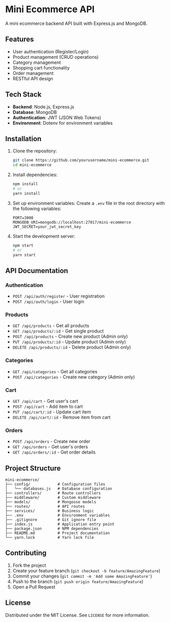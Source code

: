 # Mini Ecommerce API

A mini ecommerce backend API built with Express.js and MongoDB.

## Features

- User authentication (Register/Login)
- Product management (CRUD operations)
- Category management 
- Shopping cart functionality
- Order management
- RESTful API design

## Tech Stack

- **Backend**: Node.js, Express.js
- **Database**: MongoDB
- **Authentication**: JWT (JSON Web Tokens)
- **Environment**: Dotenv for environment variables

## Installation

1. Clone the repository:
   ```bash
   git clone https://github.com/yourusername/mini-ecommerce.git
   cd mini-ecommerce
   ```

2. Install dependencies:
   ```bash
   npm install
   # or
   yarn install
   ```

3. Set up environment variables:
   Create a `.env` file in the root directory with the following variables:
   ```
   PORT=3000
   MONGODB_URI=mongodb://localhost:27017/mini-ecommerce
   JWT_SECRET=your_jwt_secret_key
   ```

4. Start the development server:
   ```bash
   npm start
   # or
   yarn start
   ```

## API Documentation

### Authentication
- `POST /api/auth/register` - User registration
- `POST /api/auth/login` - User login

### Products
- `GET /api/products` - Get all products
- `GET /api/products/:id` - Get single product
- `POST /api/products` - Create new product (Admin only)
- `PUT /api/products/:id` - Update product (Admin only)
- `DELETE /api/products/:id` - Delete product (Admin only)

### Categories
- `GET /api/categories` - Get all categories
- `POST /api/categories` - Create new category (Admin only)

### Cart
- `GET /api/cart` - Get user's cart
- `POST /api/cart` - Add item to cart
- `PUT /api/cart/:id` - Update cart item
- `DELETE /api/cart/:id` - Remove item from cart

### Orders
- `POST /api/orders` - Create new order
- `GET /api/orders` - Get user's orders
- `GET /api/orders/:id` - Get order details

## Project Structure

```
mini-ecommerce/
├── config/            # Configuration files
│   └── databases.js   # Database configuration
├── controllers/       # Route controllers
├── middleware/        # Custom middleware
├── models/            # Mongoose models
├── routes/            # API routes
├── services/          # Business logic
├── .env               # Environment variables
├── .gitignore         # Git ignore file
├── index.js           # Application entry point
├── package.json       # NPM dependencies
├── README.md          # Project documentation
└── yarn.lock          # Yarn lock file
```

## Contributing

1. Fork the project
2. Create your feature branch (`git checkout -b feature/AmazingFeature`)
3. Commit your changes (`git commit -m 'Add some AmazingFeature'`)
4. Push to the branch (`git push origin feature/AmazingFeature`)
5. Open a Pull Request

## License

Distributed under the MIT License. See `LICENSE` for more information.
